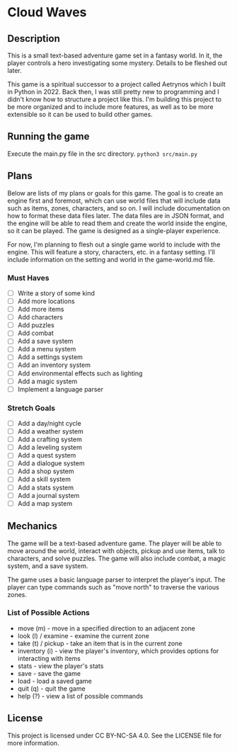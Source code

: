 # Cloud Waves

## Description

This is a small text-based adventure game set in a fantasy world. In it, the player controls a hero investigating some
mystery. Details to be fleshed out later.  

This game is a spiritual successor to a project called Aetrynos which I built in Python in 2022. Back then, I was still 
pretty new to programming and I didn't know how to structure a project like this. I'm building this project to be more 
organized and to include more features, as well as to be more extensible so it can be used to build other games.

## Running the game

Execute the main.py file in the src directory.
`python3 src/main.py`

## Plans

Below are lists of my plans or goals for this game. The goal is to create an engine first and foremost, which can use 
world files that will include data such as items, zones, characters, and so on. I will include documentation on how to 
format these data files later. The data files are in JSON format, and the engine will be able to read them and create 
the world inside the engine, so it can be played. The game is designed as a single-player experience.

For now, I'm planning to flesh out a single game world to include with the engine. This will feature a story, 
characters, etc. in a fantasy setting. I'll include information on the setting and world in the game-world.md file.

### Must Haves

- [ ] Write a story of some kind
- [ ] Add more locations
- [ ] Add more items
- [ ] Add characters
- [ ] Add puzzles
- [ ] Add combat
- [ ] Add a save system
- [ ] Add a menu system
- [ ] Add a settings system
- [ ] Add an inventory system
- [ ] Add environmental effects such as lighting
- [ ] Add a magic system
- [ ] Implement a language parser

### Stretch Goals

- [ ] Add a day/night cycle
- [ ] Add a weather system
- [ ] Add a crafting system
- [ ] Add a leveling system
- [ ] Add a quest system
- [ ] Add a dialogue system
- [ ] Add a shop system
- [ ] Add a skill system
- [ ] Add a stats system
- [ ] Add a journal system
- [ ] Add a map system

## Mechanics

The game will be a text-based adventure game. The player will be able to move around the world, interact with objects,
pickup and use items, talk to characters, and solve puzzles. The game will also include combat, a magic system, and a
save system.

The game uses a basic language parser to interpret the player's input. The player can type commands such as "move north"
to traverse the various zones.

### List of Possible Actions
- move (m) - move in a specified direction to an adjacent zone
- look (l) / examine - examine the current zone
- take (t) / pickup - take an item that is in the current zone
- inventory (i) - view the player's inventory, which provides options for interacting with items
- stats - view the player's stats
- save - save the game
- load - load a saved game
- quit (q) - quit the game
- help (?) - view a list of possible commands

## License

This project is licensed under CC BY-NC-SA 4.0. See the LICENSE file for more information.